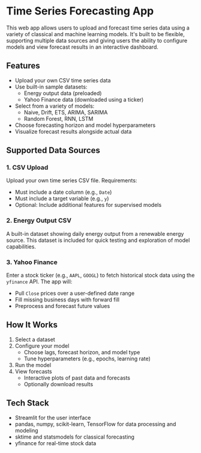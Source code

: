 # Time Series Forecasting App

This web app allows users to upload and forecast time series data using a variety of classical and machine learning models. It's built to be flexible, supporting multiple data sources and giving users the ability to configure models and view forecast results in an interactive dashboard.

## Features

- Upload your own CSV time series data
- Use built-in sample datasets:
  - Energy output data (preloaded)
  - Yahoo Finance data (downloaded using a ticker)
- Select from a variety of models:
  - Naive, Drift, ETS, ARIMA, SARIMA
  - Random Forest, RNN, LSTM
- Choose forecasting horizon and model hyperparameters
- Visualize forecast results alongside actual data

## Supported Data Sources

### 1. CSV Upload

Upload your own time series CSV file. Requirements:
- Must include a date column (e.g., `Date`)
- Must include a target variable (e.g., `y`)
- Optional: Include additional features for supervised models

### 2. Energy Output CSV

A built-in dataset showing daily energy output from a renewable energy source. This dataset is included for quick testing and exploration of model capabilities.

### 3. Yahoo Finance

Enter a stock ticker (e.g., `AAPL`, `GOOGL`) to fetch historical stock data using the `yfinance` API. The app will:
- Pull `Close` prices over a user-defined date range
- Fill missing business days with forward fill
- Preprocess and forecast future values

## How It Works

1. Select a dataset
2. Configure your model
   - Choose lags, forecast horizon, and model type
   - Tune hyperparameters (e.g., epochs, learning rate)
3. Run the model
4. View forecasts
   - Interactive plots of past data and forecasts
   - Optionally download results

## Tech Stack

- Streamlit for the user interface
- pandas, numpy, scikit-learn, TensorFlow for data processing and modeling
- sktime and statsmodels for classical forecasting
- yfinance for real-time stock data
